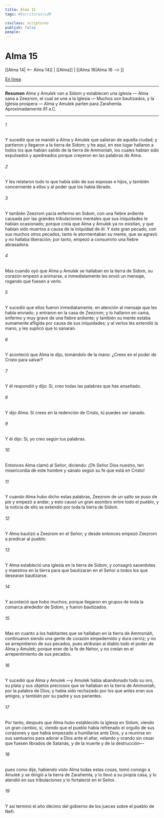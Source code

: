```yaml
---
title: Alma 15
tags: #Escrituras\LdM

cssclass: scriptures
publish: false
people:
---
```


# Alma 15
[[Alma 14| <-- Alma 14]] | [[Alma]] | [[Alma 16|Alma 16 --> ]]

[En línea](https://churchofjesuschrist.org/study/scriptures/bofm/alma/15?lang=spa)

---
__Resumen__
Alma y Amulek van a Sidom y establecen una iglesia — Alma sana a Zeezrom, el cual se une a la Iglesia — Muchos son bautizados, y la Iglesia prospera — Alma y Amulek parten para Zarahemla. Aproximadamente 81 a.C.

---
###### 1 
Y sucedió que se mandó a Alma y Amulek que salieran de aquella ciudad; y partieron y llegaron a la tierra de Sidom; y he aquí, en ese lugar hallaron a todos los que habían salido de la tierra de Ammoníah, los cuales habían sido expulsados y apedreados porque creyeron en las palabras de Alma.

###### 2 
Y les relataron todo lo que había sido de sus esposas e hijos, y también concerniente a ellos y al poder que los había librado.

###### 3 
Y también Zeezrom yacía enfermo en Sidom, con una fiebre ardiente causada por las grandes tribulaciones mentales que sus iniquidades le habían ocasionado; porque creía que Alma y Amulek ya no existían, y que habían sido muertos a causa de la iniquidad de él. Y este gran pecado, con sus muchos otros pecados, tanto le atormentaban su mente, que se agravó y no hallaba liberación; por tanto, empezó a consumirlo una fiebre abrasadora.

###### 4 
Mas cuando oyó que Alma y Amulek se hallaban en la tierra de Sidom, su corazón empezó a animarse, e inmediatamente les envió un mensaje, rogando que fuesen a verlo.

###### 5 
Y sucedió que ellos fueron inmediatamente, en atención al mensaje que les había enviado; y entraron en la casa de Zeezrom; y lo hallaron en cama, enfermo y muy grave de una fiebre ardiente; y también su mente estaba sumamente afligida por causa de sus iniquidades; y al verlos les extendió la mano, y les suplicó que lo sanaran.

###### 6 
Y aconteció que Alma le dijo, tomándolo de la mano: ¿Crees en el poder de Cristo para salvar?

###### 7 
Y él respondió y dijo: Sí, creo todas las palabras que has enseñado.

###### 8 
Y dijo Alma: Si crees en la redención de Cristo, tú puedes ser sanado.

###### 9 
Y él dijo: Sí, yo creo según tus palabras.

###### 10 
Entonces Alma clamó al Señor, diciendo: ¡Oh Señor Dios nuestro, ten misericordia de este hombre y sánalo según su fe que está en Cristo!

###### 11 
Y cuando Alma hubo dicho estas palabras, Zeezrom de un salto se puso de pie y empezó a andar; y esto causó un gran asombro entre todo el pueblo, y la noticia de ello se extendió por toda la tierra de Sidom.

###### 12 
Y Alma bautizó a Zeezrom en el Señor; y desde entonces empezó Zeezrom a predicar al pueblo.

###### 13 
Y Alma estableció una iglesia en la tierra de Sidom, y consagró sacerdotes y maestros en la tierra para que bautizaran en el Señor a todos los que desearan bautizarse.

###### 14 
Y aconteció que hubo muchos; porque llegaron en grupos de toda la comarca alrededor de Sidom, y fueron bautizados.

###### 15 
Mas en cuanto a los habitantes que se hallaban en la tierra de Ammoníah, continuaron siendo una gente de corazón empedernido y dura cerviz; y no se arrepintieron de sus pecados, pues atribuían al diablo todo el poder de Alma y Amulek; porque eran de la fe de Nehor, y no creían en el arrepentimiento de sus pecados.

###### 16 
Y sucedió que Alma y Amulek —y Amulek había abandonado todo su oro, su plata y sus objetos preciosos que se hallaban en la tierra de Ammoníah, por la palabra de Dios; y había sido rechazado por los que antes eran sus amigos, y también por su padre y sus parientes.

###### 17 
Por tanto, después que Alma hubo establecido la iglesia en Sidom, viendo un gran cambio, sí, viendo que el pueblo había refrenado el orgullo de sus corazones y que había empezado a humillarse ante Dios, y a reunirse en sus santuarios para adorar a Dios ante el altar, velando y orando sin cesar que fuesen librados de Satanás, y de la muerte y de la destrucción—

###### 18 
pues como dije, habiendo visto Alma todas estas cosas, tomó consigo a Amulek y se dirigió a la tierra de Zarahemla, y lo llevó a su propia casa, y lo atendió en sus tribulaciones y lo fortaleció en el Señor.

###### 19 
Y así terminó el año décimo del gobierno de los jueces sobre el pueblo de Nefi.

